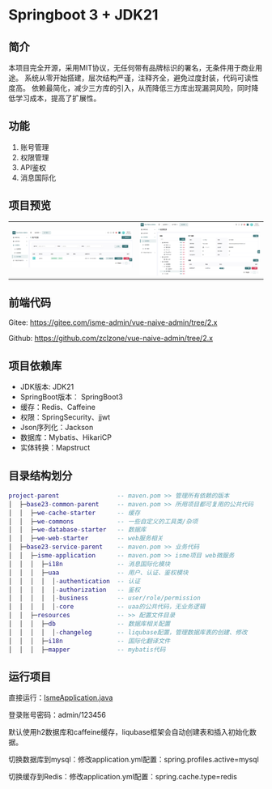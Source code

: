 ﻿# Springboot 3 + JDK21

## 简介

本项目完全开源，采用MIT协议，无任何带有品牌标识的署名，无条件用于商业用途。
系统从零开始搭建，层次结构严谨，注释齐全，避免过度封装，代码可读性度高。
依赖最简化，减少三方库的引入，从而降低三方库出现漏洞风险，同时降低学习成本，提高了扩展性。

## 功能

1. 账号管理 
2. 权限管理 
3. API鉴权
4. 消息国际化

## 项目预览

<table>
    <tr>
        <td><img src="_doc/0_ReadMe/1.png"></td>
        <td><img src="_doc/0_ReadMe/2.png"></td>
    </tr>
</table>

## 前端代码

Gitee:
https://gitee.com/isme-admin/vue-naive-admin/tree/2.x

Github:
https://github.com/zclzone/vue-naive-admin/tree/2.x

## 项目依赖库

* JDK版本: JDK21
* SpringBoot版本： SpringBoot3
* 缓存：Redis、Caffeine
* 权限：SpringSecurity、jjwt
* Json序列化：Jackson
* 数据库：Mybatis、HikariCP
* 实体转换：Mapstruct

## 目录结构划分

```lua
project-parent                -- maven.pom >> 管理所有依赖的版本
│  ├─base23-common-parent     -- maven.pom >> 所用项目都可复用的公共代码
│  │  ├─we-cache-starter      -- 缓存
│  │  ├─we-commons            -- 一些自定义的工具类/杂项
│  │  ├─we-database-starter   -- 数据库
│  │  ├─we-web-starter        -- web服务相关
│  ├─base23-service-parent    -- maven.pom >> 业务代码
│  │  ├─isme-application      -- maven.pom >> isme项目 web微服务
│  │  │  ├─i18n               -- 消息国际化模块
│  │  │  ├─uaa                -- 用户、认证、鉴权模块
│  │  │  │  │-authentication  -- 认证
│  │  │  │  │-authorization   -- 鉴权
│  │  │  │  │-business        -- user/role/permission
│  │  │  │  │-core            -- uaa的公共代码，无业务逻辑
│  │  ├─resources             -- >> 配置文件目录
│  │  │  ├─db                 -- 数据库相关配置
│  │  │  │  │-changelog       -- liqubase配置，管理数据库表的创建、修改
│  │  │  ├─i18n               -- 国际化翻译文件
│  │  │  ├─mapper             -- mybatis代码
```

## 运行项目
直接运行：[IsmeApplication.java](base23-service-parent%2Fisme-application%2Fsrc%2Fmain%2Fjava%2Forg%2Fbase23%2FIsmeApplication.java)

登录账号密码：admin/123456

默认使用h2数据库和caffeine缓存，liqubase框架会自动创建表和插入初始化数据。

切换数据库到mysql：修改application.yml配置：spring.profiles.active=mysql

切换缓存到Redis：修改application.yml配置：spring.cache.type=redis